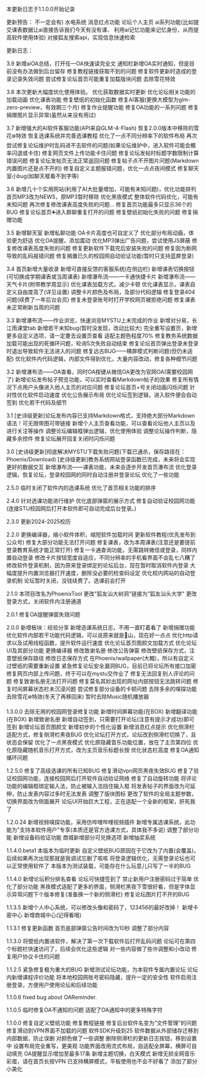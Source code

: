 本更新日志于1.1.0.0开始记录

更新预告：
不一定会有)
水电系统
消息红点功能
论坛个人主页
ai系列功能(比如提交课表数据让ai直接告诉我们今天有没有课、
利用ai记忆功能来记忆身份，从而提高软件使用体验)
对接狐友搜索api，实现信息快速检索

更新日志：

3.9
新增aiOA总结，打开任一OA快速读完全文
通知栏新增OA实时通知，但是目前没有办法做到后台留存
修复教程链接获取不到的问题
修复软件更新时造成的登录记录失效问题
尝试修复论坛首页可能重复加载版块问题
去除雪花特效

3.8
本次更新大幅度优化使用体验。
优化获取数据实时更新
优化论坛相关功能的加载动画
优化课表功能
修复壁纸的初始化函数
修复AI客服(更换大模型为glm-zero-preview，有效期三个月)
修复作业提醒功能
修复OA功能的一系列问题
修复捐赠图片显示异常(虽然从来没有用过)

3.7
新增强大的AI软件客服功能(API来自GLM-4-Flash)
恢复2.0.0版本中移除的雪花❄️特效
恢复选课系统并完善选课教程
优化了一点不同分辨率下的软件布局
再次尝试修复论坛维护时乱码进不去软件的问题(如果论坛维护中，进入软件可能会概率闪退或卡住)
修复网页文件上传功能卡住问题
修复论坛发帖时标题字数限制计算错误问题
修复论坛发帖页无法正常返回问题
修复帖子点不开图片问题(Markdown内置图片还是点不开的)
修复自定义主题报错问题，优化一点点夜间模式
修复聊天室小bug(如聊天框看不到字等)

3.6
新增几十个实用网站(利用了AI大批量增加，可能有未知问题)，优化功能排列
首页MP3改为NEWS，原MP3暂时移除
优化黑夜模式
整体软件代码优化，可能有未知问题
再次修复修改课表高度失败的问题...
修复首页功能最多只显示36个的BUG
修复论坛首页➕进入群聊重复打开的问题
修复壁纸初始化失败的问题
修复捐赠功能

3.5
新增聊天室
新增私聊功能
OA卡片高度也可自定义了
优化部分布局动画，体验更为舒适
优化OA提醒，添加震动
优化MP3弹出广告问题，尝试使用JS屏蔽
修复修改课表高度失败的问题
修复更新软件下载完后安装失败的问题
修复因为断网导致的乱码报错问题
修复搁置已久的校园网自动验证功能(暂时只支持蓝屏登录)

3.4
首页新增大量收录
新增可直接反馈的客服系统(在侧边栏)
新增课表切换按钮(可切换成学期课表或当周课表)
新增瀑布流——一卡通快捷卡片
新增瀑布流——天气卡片(附带教学周显示)
优化课表加载方式，减少卡顿
优化课表显示，课表自定义自由度高了(详见设置)
调整卡片颜色及布局，及部分代码逻辑
修复登录404问题(续费了一年后台会员)
修复未登录账号时打开学校网页被拒绝问题
修复课表未正常刷新当周的问题


3.3
新增瀑布流——作业浏览，快速浏览MYSTU上未完成的作业
新增对分易，长江雨课堂tab
新增若干未知bug(暂时没发现，改动比较大)
完全重写设置页，新增更多自定义选项，请一定要去设置页查看
适配主题色程度70%
修复教务系统数据加载可能出现的死循环问题，轮询5次失败自动结束
修复论坛首页弹出登录未登录时退出导致软件无法进入的问题
修复远古BUG——横屏模式判断问题(但仍未适配)
优化软件内代码逻辑，内部文件得到优化，大量内容改动，修复各种细节问题

3.2
新增瀑布流——OA查看，同时OA按键从微信OA更改为官网OA(需要校园网了)
新增论坛发布帖子预览功能，可以实时查看Markdown帖子的效果
修复所有情况下点用户头像进入他人主页的对应问题
修复论坛首页+号关闭动画闪烁问题
针对性优化软件启动速度
优化公告展示布局
优化论坛签到逻辑，进入软件便会自动签到
优化若干代码及细节

3.1
[史诗级更新]论坛发布内容已支持Markdown格式，支持绝大部分Markdown语法！可无限带图可带链接
新增个人主页查看功能，可以查看论坛他人主页以及进行关注等操作
调整论坛编辑框弹出逻辑，优化使用体验
调整论坛操作判断，隐藏多余控件
修复论坛展开回复关闭时闪烁问题

3.0
[史诗级更新]彻底解决MYSTU下载失败问题(下载已通杀，保存路径在：Phoenix/Download)
[史诗级更新]教务系统网站登录函数已完成，未来将会实现更好的数据交互
新增瀑布流——课表功能，未来会逐步开发首页瀑布流
优化登录逻辑，恢复论坛，登录校园网的同时自动注册并登录论坛
优化了一些功能

2.5.0
临时关闭了软件内的选课系统
优化了首页相关功能的排序

2.4.0
针对选课功能进行维护
优化底部弹窗的展示方式
修复自动验证校园网功能(连接STU校园网后打开本软件即可自动完成后台登录。)

2.3.0
更新2024-2025校历

2.2.0
更换编译器，缩小软件体积，缩短软件加载时间
更新软件教程(优先发布到公众号)
修复大部分功能无法打开问题
修复课表，改为本周课表(注意还是要提前登录教育系统才能正常打开)
修复一卡通查询功能，无需跳转微信或登录，同样内置自动登录
修改卡片按钮宽度自适应，不同分辨率的手机看界面不会乱七八糟了
修改软件登录机制，因为原来登录绑定的论坛后台，现在暂时取消软件内登录
大幅度提升内置浏览器打开速度，删除没必要的检查码设定
优化校内网站的自动登录机制
论坛暂时关闭，没钱续费了。选课前会打开

2.1.0
本项目改名为PhoenixTool
更改"狐友汕大树洞"链接为"狐友汕头大学"
更改登录方式，关闭软件内注册通道


2.0.1
修复OA提醒弹窗失效问题

2.0.0
新增板块：经验分享
新增选课系统日志，不用一直盯着看了
新增捐赠功能
优化软件内部若干功能代码逻辑，可以说原来就是💩山，现在好一点点
优化http请求以及试用线程函数，提升软件运行速度
优化论坛首页图颜文加载方式
优化论坛UI及其部分功能
更换编译器
修改致谢名册
修改公告弹窗
修改壁纸保存方式，注意壁纸保存路径
修改日志保存方式
在Phoenix/wallpaper(大概)，所以有自定义过壁纸的需要重新设置
紧急修复论坛安全漏洞BUG，目前已将论坛所有接口加密
修复网页内部上传问题，终于可以在mystu交作业了
修复无法回复别人评论的问题
修复致谢名册无法打开问题
修复莫名其妙出现的网址内部按钮无法跳转问题
修复时间屏幕状态栏未沉浸问题
尝试修复部分设备的卡顿问题
去除多余的嗅探功能
去除雪花❄️特效(冬天了再移回来)
暂时去除Music随机播放器

1.3.0.0
去除无用的校园网登录修复功能
新增时间屏幕功能(在BOX)
新增翻译功能(在BOX)
新增致谢名册
新增自动签到，只需要打开论坛(注意有提示才成功)即可签到
新增论坛首页图颜文
新增初步的个性化设置
新增消息红点提示
优化侧滑栏适配方式，修复侧滑栏黑夜BUG
优化论坛打开方式，论坛改到侧滑栏切换了，且状态会保留
优化了一点黑夜模式
优化原隐藏音乐功能位置，放在了主页第四位
优化原隐藏随机音乐打开方式，改为主页音乐标题长按
优化状态栏高度
修复OA通知循环问题

1.2.5.0
修复了高级选课的所有已知BUG
修复滑动vpn网页黑夜失效BUG
修复了验证校园网功能，连接校园网后打开软件自动验证网络
修复了自动旋转功能
将评论功能的编辑框绑定输入法，防止被输入法挡住输入框
将发表帖子的界面改为可延伸，防止发表内容过多时无法发表
调整了版块图标
更改了软件的全局主题参数，切换界面改为侧面展开
论坛UI开始巨大工程，正在适配一个全新的框架，肝死我了

1.2.0.24
新增视频嗅探功能，采用仿哔哩哔哩视频插件
新增专属选课系统，此功能为"支持本软件用户"专享(本质还是官方选课方式，具体我不多说)
调整了部分功能
新增设备码验证功能
商城新增部分可兑换选项
新增抽奖系统

1.1.4.0.beta1
本版本为临时更新
自定义壁纸BUG原因在于它改为了内置(会覆盖)，后续如果再次出现那就是我调试忘删了咳咳
将登录逻辑优化，无需登录论坛也可以正常使用软件了
本版本为测试装载，可能存在什么玩意儿只写了一半的BUG

1.1.4.0
新增论坛积分排名查看
论坛可快捷签到了
禁止新用户注册密码过于简单
优化了部分功能
黑夜模式适配了更多的界面，侧滑栏黑夜下雪很好看，但是字体显示异常问题下个版本修复(准备换一个新的侧滑栏)
修复论坛图片打不开的BUG


1.1.3.5
新增个人中心系统，可以修改头像和密码了，123456的最好改掉！
新增卡密中心
新增商城中心(记得看哦)

1.1.3.1
修复更新函数
首页底部弹窗公告时间改为10秒
调整了部分内容

1.1.3.0
将壁纸内置进软件，解决了第一次下载软件后打开乱码问题
论坛可在第四个标题栏快速访问了，后续会优化这些逻辑
对一些内容做了些许调整和小改动
修复用户协议卡住的问题

1.1.2.5
紧急修复极为重大的BUG
新增测试论坛功能，为本软件专属内置论坛
论坛内新增课程评价功能
将本地校园网账号密码隐藏，提升一定的安全性
软件启用注册登录，方便用户使用论坛和后续功能

1.1.0.6
fixed bug about OAReminder.

1.1.0.5
临时修复OA不通知的问题
适配了OA通知中的更多特殊字符

1.1.0.0
修复自定义壁纸功能
修复教程链接
修复后台软件名变为"文件管理"的问题
修复滑动到VPN界面不加载的问题
软件SDK升级到25
软件数据从外部储存迁移到内部数据，防止误删
对颜色做了一些调整
删除侧滑栏的更新日志按钮，移到设置中
设置布局完全重写，更美观
功能界面改用流式布局，自适配全屏幕，横屏可自动填充
OA提醒显示增加至最多17条
新增主题切换，白天模式
新增无损全网音乐彩蛋，请在首页长按VPN
已支持横屏模式，平板使用也不会不好看了
添加了部分小美化
